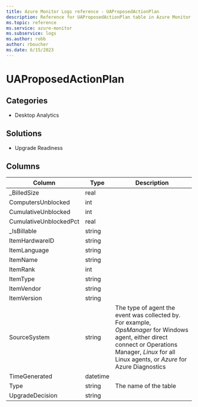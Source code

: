 ```yaml
---
title: Azure Monitor Logs reference - UAProposedActionPlan
description: Reference for UAProposedActionPlan table in Azure Monitor Logs.
ms.topic: reference
ms.service: azure-monitor
ms.subservice: logs
ms.author: robb
author: rboucher
ms.date: 6/15/2023
---
```


# UAProposedActionPlan

 

## Categories

- Desktop Analytics
## Solutions

- Upgrade Readiness




## Columns

| Column | Type | Description |
| --- | --- | --- |
| _BilledSize | real |  |
| ComputersUnblocked | int |  |
| CumulativeUnblocked | int |  |
| CumulativeUnblockedPct | real |  |
| _IsBillable | string |  |
| ItemHardwareID | string |  |
| ItemLanguage | string |  |
| ItemName | string |  |
| ItemRank | int |  |
| ItemType | string |  |
| ItemVendor | string |  |
| ItemVersion | string |  |
| SourceSystem | string | The type of agent the event was collected by. For example, *OpsManager* for Windows agent, either direct connect or Operations Manager, *Linux* for all Linux agents, or *Azure* for Azure Diagnostics |
| TimeGenerated | datetime |  |
| Type | string | The name of the table |
| UpgradeDecision | string |  |
